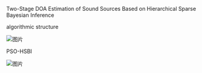 
Two-Stage DOA Estimation of Sound Sources Based on Hierarchical Sparse Bayesian Inference 


 algorithmic structure
 
![图片](https://github.com/user-attachments/assets/bf7259db-57e2-478c-b49e-29544afb478f)

PSO-HSBI

![图片](https://github.com/user-attachments/assets/f83f181c-50cc-4475-8e40-52343ddeab0d)



